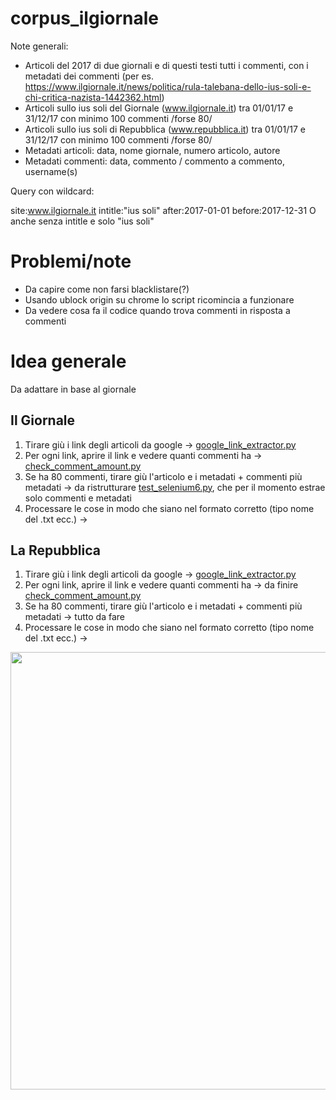 # corpus_ilgiornale

Note generali:

- Articoli del 2017 di due giornali e di questi testi tutti i commenti, con i metadati dei commenti (per es. https://www.ilgiornale.it/news/politica/rula-talebana-dello-ius-soli-e-chi-critica-nazista-1442362.html)
- Articoli sullo ius soli del Giornale (www.ilgiornale.it) tra 01/01/17 e 31/12/17 con minimo 100 commenti /forse 80/
- Articoli sullo ius soli di Repubblica (www.repubblica.it) tra 01/01/17 e 31/12/17 con minimo 100 commenti /forse 80/
- Metadati articoli: data, nome giornale, numero articolo, autore 
- Metadati commenti: data, commento / commento a commento, username(s)

Query con wildcard:

site:www.ilgiornale.it intitle:"ius soli" after:2017-01-01 before:2017-12-31
O anche senza intitle e solo "ius soli"

# Problemi/note

- Da capire come non farsi blacklistare(?) 
- Usando ublock origin su chrome lo script ricomincia a funzionare 
- Da vedere cosa fa il codice quando trova commenti in risposta a commenti

# Idea generale

Da adattare in base al giornale

## Il Giornale

1. Tirare giù i link degli articoli da google -> [google_link_extractor.py](https://github.com/ffedox/corpus_ilgiornale/blob/main/google_link_extractor.py)
2. Per ogni link, aprire il link e vedere quanti commenti ha -> [check_comment_amount.py](https://github.com/ffedox/corpus_ilgiornale/blob/main/check_comment_amount.py)
3. Se ha 80 commenti, tirare giù l'articolo e i metadati + commenti più metadati -> da ristrutturare [test_selenium6.py](https://github.com/ffedox/corpus_ilgiornale/blob/main/test_selenium6.py), che per il momento estrae solo commenti e metadati
4. Processare le cose in modo che siano nel formato corretto (tipo nome del .txt ecc.) ->

## La Repubblica

1. Tirare giù i link degli articoli da google -> [google_link_extractor.py](https://github.com/ffedox/corpus_ilgiornale/blob/main/google_link_extractor.py)
2. Per ogni link, aprire il link e vedere quanti commenti ha -> da finire [check_comment_amount.py](https://github.com/ffedox/corpus_ilgiornale/blob/main/check_comment_amount.py)
3. Se ha 80 commenti, tirare giù l'articolo e i metadati + commenti più metadati -> tutto da fare
4. Processare le cose in modo che siano nel formato corretto (tipo nome del .txt ecc.) ->

<img src="https://github.com/ffedox/corpus_ilgiornale/blob/main/esempio_corpus.jpg" width="700" class="center">
